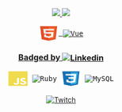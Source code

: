 <div align="center">
  <a href="https://github.com/WildCLown">
  <img height="180em" src="https://github-readme-stats.vercel.app/api?username=WildCLown&show_icons=true&theme=algolia&include_all_commits=true&count_private=true"/>
  <img height="180em" src="https://github-readme-stats.vercel.app/api/top-langs/?username=WildCLown&layout=compact&langs_count=7&theme=algolia"/>
</div>
<div style="display: inline_block" align="center" alt="Non-Badged"><br>
  <kbd>
    <img align="center" alt="HTML" height="30" width="40" src="https://raw.githubusercontent.com/devicons/devicon/master/icons/html5/html5-original.svg">
  </kbd>
  <kbd>
    <img align="center" alt="Vue" height="30" width="40" src="https://cdn.jsdelivr.net/gh/devicons/devicon/icons/vuejs/vuejs-original.svg">
  </kbd>
</div>
<div style="display: inline_block" align="center" alt="Badged">
  <h3><label>Badged by </label>
    <a href="https://www.linkedin.com/in/gabrielteixeirasoares/">
      <img align="center" alt="Linkedin" src="https://img.shields.io/badge/LinkedIn-0077B5?style=for-the-badge&logo=linkedin&logoColor=white">
    </a>
  </h3>
  <kbd>
    <img align="center" alt="Js" height="30" width="40" src="https://raw.githubusercontent.com/devicons/devicon/master/icons/javascript/javascript-plain.svg">
  </kbd>
  <kbd>
    <img align="center" alt="Ruby" height="30" width="40" src="https://cdn.jsdelivr.net/gh/devicons/devicon/icons/ruby/ruby-plain.svg">
  </kbd>
  <kbd>
    <img align="center" alt="CSS" height="30" width="40" src="https://raw.githubusercontent.com/devicons/devicon/master/icons/css3/css3-original.svg">
  </kbd>
  <kbd>
    <img align="center" alt="MySQL" height="30" width="40" src="https://cdn.jsdelivr.net/gh/devicons/devicon/icons/mysql/mysql-original.svg">
  </kbd>
</div>
<div style="display: inline_block" align="center"><br>
  <a href="https://twitch.tv/wildclownbr">
    <img align="center" alt="Twitch" src="https://img.shields.io/badge/Twitch-9146FF?style=for-the-badge&logo=twitch&logoColor=white">
  </a>
</div>
